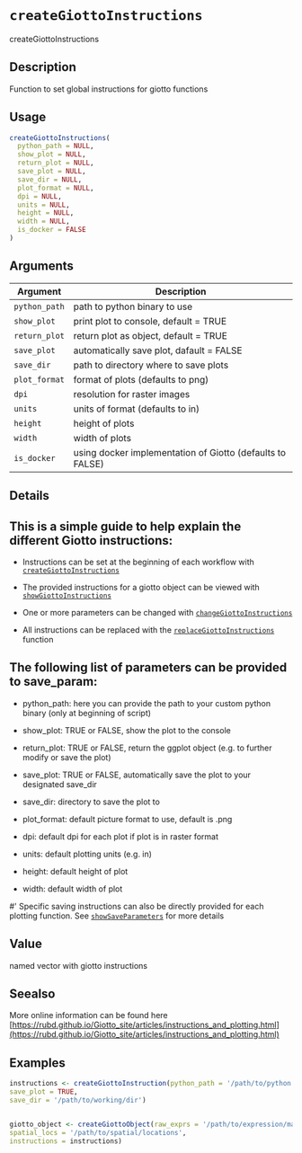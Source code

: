 # `createGiottoInstructions`

createGiottoInstructions


## Description

Function to set global instructions for giotto functions


## Usage

```r
createGiottoInstructions(
  python_path = NULL,
  show_plot = NULL,
  return_plot = NULL,
  save_plot = NULL,
  save_dir = NULL,
  plot_format = NULL,
  dpi = NULL,
  units = NULL,
  height = NULL,
  width = NULL,
  is_docker = FALSE
)
```


## Arguments

Argument      |Description
------------- |----------------
`python_path`     |     path to python binary to use
`show_plot`     |     print plot to console, default = TRUE
`return_plot`     |     return plot as object, default = TRUE
`save_plot`     |     automatically save plot, dafault = FALSE
`save_dir`     |     path to directory where to save plots
`plot_format`     |     format of plots (defaults to png)
`dpi`     |     resolution for raster images
`units`     |     units of format (defaults to in)
`height`     |     height of plots
`width`     |     width of  plots
`is_docker`     |     using docker implementation of Giotto (defaults to FALSE)


## Details

## This is a simple guide to help explain the different Giotto instructions:
 
   

*  Instructions can be set at the beginning of each workflow with [`createGiottoInstructions`](#creategiottoinstructions)    

*  The provided instructions for a giotto object can be viewed with [`showGiottoInstructions`](#showgiottoinstructions)   

*  One or more parameters can be changed with [`changeGiottoInstructions`](#changegiottoinstructions)    

*  All instructions can be replaced with the [`replaceGiottoInstructions`](#replacegiottoinstructions) function  
 
 
 ## The following list of parameters can be provided to save_param:
 
   

*  python_path: here you can provide the path to your custom python binary (only at beginning of script)   

*  show_plot: TRUE or FALSE, show the plot to the console  

*  return_plot: TRUE or FALSE, return the ggplot object (e.g. to further modify or save the plot)  

*  save_plot: TRUE or FALSE, automatically save the plot to your designated save_dir   

*  save_dir: directory to save the plot to  

*  plot_format: default picture format to use, default is .png  

*  dpi: default dpi for each plot if plot is in raster format  

*  units: default plotting units (e.g. in)  

*  height: default height of plot  

*  width: default width of plot  
 
 #' Specific saving instructions can also be directly provided for each plotting function.
 See [`showSaveParameters`](#showsaveparameters) for more details


## Value

named vector with giotto instructions


## Seealso

More online information can be found here [https://rubd.github.io/Giotto_site/articles/instructions_and_plotting.html](https://rubd.github.io/Giotto_site/articles/instructions_and_plotting.html)


## Examples

```r
instructions <- createGiottoInstruction(python_path = '/path/to/python',
save_plot = TRUE,
save_dir = '/path/to/working/dir')


giotto_object <- createGiottoObject(raw_exprs = '/path/to/expression/matrix',
spatial_locs = '/path/to/spatial/locations',
instructions = instructions)
```


